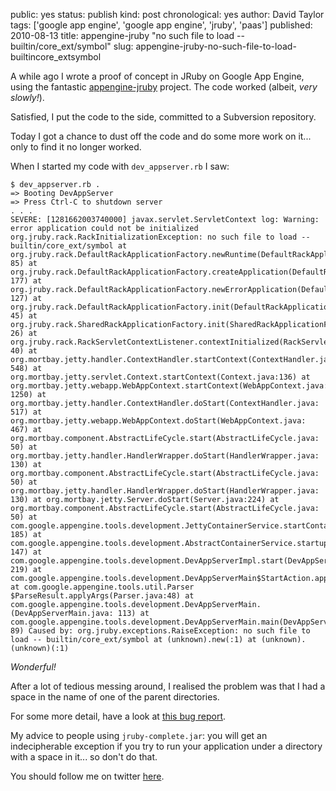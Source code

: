 public: yes
status: publish
kind: post
chronological: yes
author: David Taylor
tags: ['google app engine', 'google app engine', 'jruby', 'paas']
published: 2010-08-13
title: appengine-jruby "no such file to load -- builtin/core_ext/symbol"
slug: appengine-jruby-no-such-file-to-load-builtincore_extsymbol

A while ago I wrote a proof of concept in JRuby on Google App Engine, using the fantastic [appengine-jruby](http://code.google.com/p/appengine-jruby/) project. The code worked (albeit, _very slowly!_).

Satisfied, I put the code to the side, committed to a Subversion repository.

Today I got a chance to dust off the code and do some more work on it... only to find it no longer worked.

When I started my code with `dev_appserver.rb` I saw:

    $ dev_appserver.rb .
    => Booting DevAppServer
    => Press Ctrl-C to shutdown server
    . . .
    SEVERE: [1281662003740000] javax.servlet.ServletContext log: Warning: error application could not be initialized
    org.jruby.rack.RackInitializationException: no such file to load -- builtin/core_ext/symbol at org.jruby.rack.DefaultRackApplicationFactory.newRuntime(DefaultRackApplicationFactory.java: 85) at org.jruby.rack.DefaultRackApplicationFactory.createApplication(DefaultRackApplicationFactory.java: 177) at org.jruby.rack.DefaultRackApplicationFactory.newErrorApplication(DefaultRackApplicationFactory.java: 127) at org.jruby.rack.DefaultRackApplicationFactory.init(DefaultRackApplicationFactory.java: 45) at org.jruby.rack.SharedRackApplicationFactory.init(SharedRackApplicationFactory.java: 26) at org.jruby.rack.RackServletContextListener.contextInitialized(RackServletContextListener.java: 40) at org.mortbay.jetty.handler.ContextHandler.startContext(ContextHandler.java: 548) at org.mortbay.jetty.servlet.Context.startContext(Context.java:136) at org.mortbay.jetty.webapp.WebAppContext.startContext(WebAppContext.java: 1250) at org.mortbay.jetty.handler.ContextHandler.doStart(ContextHandler.java: 517) at org.mortbay.jetty.webapp.WebAppContext.doStart(WebAppContext.java: 467) at org.mortbay.component.AbstractLifeCycle.start(AbstractLifeCycle.java: 50) at org.mortbay.jetty.handler.HandlerWrapper.doStart(HandlerWrapper.java: 130) at org.mortbay.component.AbstractLifeCycle.start(AbstractLifeCycle.java: 50) at org.mortbay.jetty.handler.HandlerWrapper.doStart(HandlerWrapper.java: 130) at org.mortbay.jetty.Server.doStart(Server.java:224) at org.mortbay.component.AbstractLifeCycle.start(AbstractLifeCycle.java: 50) at com.google.appengine.tools.development.JettyContainerService.startContainer(JettyContainerService.java: 185) at com.google.appengine.tools.development.AbstractContainerService.startup(AbstractContainerService.java: 147) at com.google.appengine.tools.development.DevAppServerImpl.start(DevAppServerImpl.java: 219) at com.google.appengine.tools.development.DevAppServerMain$StartAction.apply(DevAppServerMain.java:164) at com.google.appengine.tools.util.Parser $ParseResult.applyArgs(Parser.java:48) at com.google.appengine.tools.development.DevAppServerMain.(DevAppServerMain.java: 113) at com.google.appengine.tools.development.DevAppServerMain.main(DevAppServerMain.java: 89) Caused by: org.jruby.exceptions.RaiseException: no such file to load -- builtin/core_ext/symbol at (unknown).new(:1) at (unknown).(unknown)(:1)


_Wonderful!_

After a lot of tedious messing around, I realised the problem was that I had a space in the name of one of the parent directories.

For some more detail, have a look at [this bug report](http://jira.codehaus.org/browse/JRUBY-4774).

My advice to people using `jruby-complete.jar`: you will get an indecipherable exception if you try to run your application under a directory with a space in it... so don't do that.

You should follow me on twitter [here](http://twitter.com/davidltaylor).
